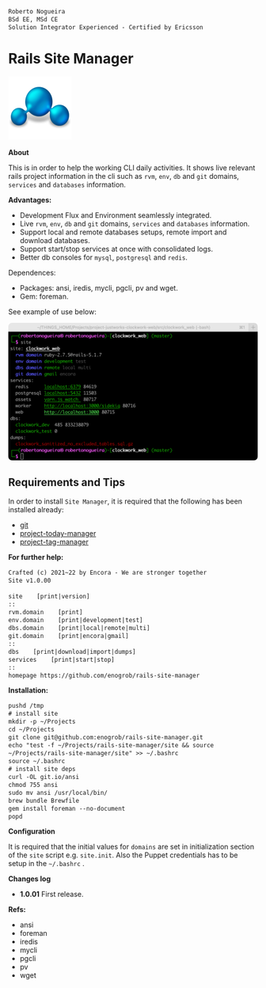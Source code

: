 ```
Roberto Nogueira  
BSd EE, MSd CE
Solution Integrator Experienced - Certified by Ericsson
```

# Rails Site Manager

![project image](images/project.png)

**About**

This is in order to help the working CLI daily activities. It shows live relevant rails project information in the cli such as `rvm`, `env`, `db` and `git` domains, `services` and `databases` information.

**Advantages:**

* Development Flux and Environment seamlessly integrated.
* Live `rvm`, `env`, `db` and `git` domains, `services` and `databases` information.
* Support local and remote databases setups, remote import and download databases.
* Support start/stop services at once with consolidated logs.
* Better db consoles for `mysql`, `postgresql` and `redis`.

Dependences:

* Packages: ansi, iredis, mycli, pgcli, pv and wget.
* Gem: foreman.

See example of use below:

![](images/screenshot1.png)

## Requirements and Tips

In order to install `Site Manager`, it is required that the following has been installed already:

* [git](https://git-scm.com/book/en/v2/Getting-Started-Installing-Git)
* [project-today-manager](https://github.com/enogrob/project-today-manager)
* [project-tag-manager](https://github.com/enogrob/project-tag-manager)

**For further help:**

```shell
Crafted (c) 2021~22 by Encora - We are stronger together
Site v1.0.00

site    [print|version]
::
rvm.domain    [print]
env.domain    [print|development|test]
dbs.domain    [print|local|remote|multi]
git.domain    [print|encora|gmail]
::
dbs    [print|download|import|dumps]
services    [print|start|stop]
::
homepage https://github.com/enogrob/rails-site-manager
```

**Installation:**

```
pushd /tmp
# install site
mkdir -p ~/Projects
cd ~/Projects
git clone git@github.com:enogrob/rails-site-manager.git
echo "test -f ~/Projects/rails-site-manager/site && source ~/Projects/rails-site-manager/site" >> ~/.bashrc
source ~/.bashrc
# install site deps
curl -OL git.io/ansi
chmod 755 ansi
sudo mv ansi /usr/local/bin/
brew bundle Brewfile
gem install foreman --no-document
popd
```

**Configuration**

It is required that the initial values for `domains` are set in initialization section of the `site` script e.g. `site.init`. Also the Puppet credentials has to be setup in the `~/.bashrc` .

**Changes log**

* **1.0.01** First release.

**Refs:**

* ansi
* foreman
* iredis
* mycli
* pgcli
* pv
* wget
